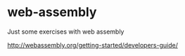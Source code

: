 # web-assembly

Just some exercises with web assembly

http://webassembly.org/getting-started/developers-guide/
